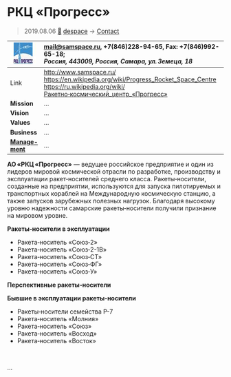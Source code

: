 # РКЦ «Прогресс»
> 2019.08.06 [🚀](../index/index.md) [despace](index.md) → [Contact](contact.md)

|[![](f/contact/r/rkc_progress_logo1_thumb.jpg)](f/contact/r/rkc_progress_logo1.png)|<mail@samspace.ru>, +7(846)228-94-65, Fax: +7(846)992-65-18;<br> *Россия, 443009, Россия, Самара, ул. Земеца, 18*|
|:--|:--|
|Link|<http://www.samspace.ru/><br> <https://en.wikipedia.org/wiki/Progress_Rocket_Space_Centre><br> <https://ru.wikipedia.org/wiki/Ракетно‑космический_центр_«Прогресс»>|
|**Mission**|…|
|**Vision**|…|
|**Values**|…|
|**Business**|…|
|**[Manage-<br>ment](mgmt.md)**|…|

**АО «РКЦ «Прогресс»** — ведущее российское предприятие и один из лидеров мировой космической отрасли по разработке, производству и эксплуатации ракет‑носителей среднего класса. Ракеты‑носители, созданные на предприятии, используются для запуска пилотируемых и транспортных кораблей на Международную космическую станцию, а также запусков зарубежных полезных нагрузок. Благодаря высокому уровню надежности самарские ракеты‑носители получили признание на мировом уровне.

**Ракеты‑носители в эксплуатации**

   - Ракета‑носитель «Союз‑2»
   - Ракета‑носитель «Союз‑2-1В»
   - Ракета‑носитель «Союз‑СТ»
   - Ракета‑носитель «Союз‑ФГ»
   - Ракета‑носитель «Союз‑У»

**Перспективные ракеты‑носители**

**Бывшие в эксплуатации ракеты‑носители**

   - Ракеты‑носители семейства Р-7
   - Ракета‑носитель «Молния»
   - Ракета‑носитель «Союз»
   - Ракета‑носитель «Восход»
   - Ракета‑носитель «Восток»

<p style="page-break-after:always"> </p>

…

